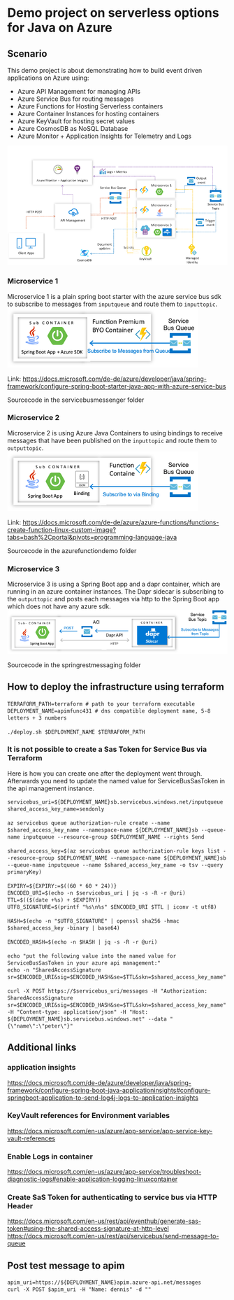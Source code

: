 # Demo project on serverless options for Java on Azure

## Scenario

This demo project is about demonstrating how to build event driven applications on Azure using:
- Azure API Management for managing APIs
- Azure Service Bus for routing messages
- Azure Functions for Hosting Serverless containers
- Azure Container Instances for hosting containers
- Azure KeyVault for hosting secret values
- Azure CosmosDB as NoSQL Database
- Azure Monitor + Application Insights for Telemetry and Logs

![](/images/overview.png)

### Microservice 1

Microservice 1 is a plain spring boot starter with the azure service bus sdk to subscribe to messages from `inputqueue` and route them to `inputtopic`.
![](/images/functionscontainer.png)

Link: https://docs.microsoft.com/de-de/azure/developer/java/spring-framework/configure-spring-boot-starter-java-app-with-azure-service-bus

Sourcecode in the servicebusmessenger folder

### Microservice 2

Microservice 2 is using Azure Java Containers to using bindings to receive messages that have been published on the `inputtopic` and route them to `outputtopic`.
![](/images/functionbindings.png)

Link: https://docs.microsoft.com/de-de/azure/azure-functions/functions-create-function-linux-custom-image?tabs=bash%2Cportal&pivots=programming-language-java

Sourcecode in the azurefunctiondemo folder

### Microservice 3

Microservice 3 is using a Spring Boot app and a dapr container, which are running in an azure container instances. The Dapr sidecar is subscribing to the `outputtopic` and posts each messages via http to the Spring Boot app which does not have any azure sdk.
![](/images/acihosting.png)

Sourcecode in the springrestmessaging folder

## How to deploy the infrastructure using terraform
```
TERRAFORM_PATH=terraform # path to your terraform executable
DEPLOYMENT_NAME=apimfunc431 # dns compatible deployment name, 5-8 letters + 3 numbers

./deploy.sh $DEPLOYMENT_NAME $TERRAFORM_PATH
```

### It is not possible to create a Sas Token for Service Bus via Terraform

Here is how you can create one after the deployment went through.
Afterwards you need to update the named value for ServiceBusSasToken in the api management instance.

```
servicebus_uri=${DEPLOYMENT_NAME}sb.servicebus.windows.net/inputqueue
shared_access_key_name=sendonly

az servicebus queue authorization-rule create --name $shared_access_key_name --namespace-name ${DEPLOYMENT_NAME}sb --queue-name inputqueue --resource-group $DEPLOYMENT_NAME --rights Send

shared_access_key=$(az servicebus queue authorization-rule keys list --resource-group $DEPLOYMENT_NAME --namespace-name ${DEPLOYMENT_NAME}sb --queue-name inputqueue --name $shared_access_key_name -o tsv --query primaryKey)

EXPIRY=${EXPIRY:=$((60 * 60 * 24))}
ENCODED_URI=$(echo -n $servicebus_uri | jq -s -R -r @uri)
TTL=$(($(date +%s) + $EXPIRY))
UTF8_SIGNATURE=$(printf "%s\n%s" $ENCODED_URI $TTL | iconv -t utf8)

HASH=$(echo -n "$UTF8_SIGNATURE" | openssl sha256 -hmac $shared_access_key -binary | base64)

ENCODED_HASH=$(echo -n $HASH | jq -s -R -r @uri)

echo "put the following value into the named value for ServiceBusSasToken in your azure api management:"
echo -n "SharedAccessSignature sr=$ENCODED_URI&sig=$ENCODED_HASH&se=$TTL&skn=$shared_access_key_name"

curl -X POST https://$servicebus_uri/messages -H "Authorization: SharedAccessSignature sr=$ENCODED_URI&sig=$ENCODED_HASH&se=$TTL&skn=$shared_access_key_name" -H "Content-type: application/json" -H "Host: ${DEPLOYMENT_NAME}sb.servicebus.windows.net" --data "{\"name\":\"peter\"}" 

```

## Additional links
###  application insights
https://docs.microsoft.com/de-de/azure/developer/java/spring-framework/configure-spring-boot-java-applicationinsights#configure-springboot-application-to-send-log4j-logs-to-application-insights


### KeyVault references for Environment variables
https://docs.microsoft.com/en-us/azure/app-service/app-service-key-vault-references

### Enable Logs in container
https://docs.microsoft.com/en-us/azure/app-service/troubleshoot-diagnostic-logs#enable-application-logging-linuxcontainer

### Create SaS Token for authenticating to service bus via HTTP Header
https://docs.microsoft.com/en-us/rest/api/eventhub/generate-sas-token#using-the-shared-access-signature-at-http-level
https://docs.microsoft.com/en-us/rest/api/servicebus/send-message-to-queue


## Post test message to apim
```
apim_uri=https://${DEPLOYMENT_NAME}apim.azure-api.net/messages
curl -X POST $apim_uri -H "Name: dennis" -d ""
```
